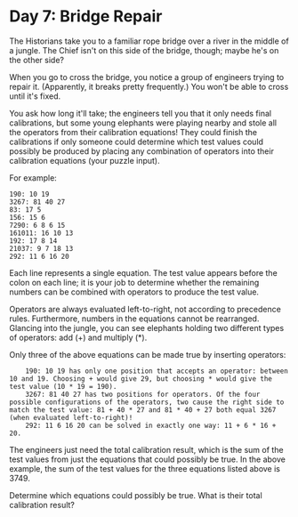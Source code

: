 # Day 7: Bridge Repair

The Historians take you to a familiar rope bridge over a river in the middle of a jungle. The Chief isn't on this side
of the bridge, though; maybe he's on the other side?

When you go to cross the bridge, you notice a group of engineers trying to repair it. (Apparently, it breaks pretty
frequently.) You won't be able to cross until it's fixed.

You ask how long it'll take; the engineers tell you that it only needs final calibrations, but some young elephants were
playing nearby and stole all the operators from their calibration equations! They could finish the calibrations if only
someone could determine which test values could possibly be produced by placing any combination of operators into their
calibration equations (your puzzle input).

For example:

```
190: 10 19
3267: 81 40 27
83: 17 5
156: 15 6
7290: 6 8 6 15
161011: 16 10 13
192: 17 8 14
21037: 9 7 18 13
292: 11 6 16 20
```

Each line represents a single equation. The test value appears before the colon on each line; it is your job to
determine whether the remaining numbers can be combined with operators to produce the test value.

Operators are always evaluated left-to-right, not according to precedence rules. Furthermore, numbers in the equations
cannot be rearranged. Glancing into the jungle, you can see elephants holding two different types of operators: add (+)
and multiply (*).

Only three of the above equations can be made true by inserting operators:

```
    190: 10 19 has only one position that accepts an operator: between 10 and 19. Choosing + would give 29, but choosing * would give the test value (10 * 19 = 190).
    3267: 81 40 27 has two positions for operators. Of the four possible configurations of the operators, two cause the right side to match the test value: 81 + 40 * 27 and 81 * 40 + 27 both equal 3267 (when evaluated left-to-right)!
    292: 11 6 16 20 can be solved in exactly one way: 11 + 6 * 16 + 20.
```

The engineers just need the total calibration result, which is the sum of the test values from just the equations that
could possibly be true. In the above example, the sum of the test values for the three equations listed above is 3749.

Determine which equations could possibly be true. What is their total calibration result?
